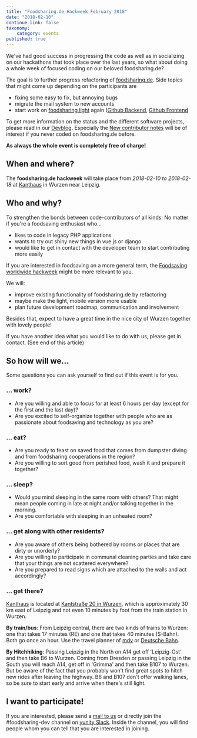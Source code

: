 ```yaml
---
title: "Foodsharing.de Hackweek February 2018"
date: "2018-02-10"
continue_link: false
taxonomy:
    category: events
published: true
---
```


We've had good success in progressing the code as well as in socializing on our hackathons that took place over the last years, so what about doing a whole week of focused coding on our beloved foodsharing.de?

The goal is to further progress refactoring of [foodsharing.de](https://foodsharing.de).
Side topics that might come up depending on the participants are
  * fixing some easy to fix, but annoying bugs
  * migrate the mail system to new accounts
  * start work on [foodsharing light](https://beta.light.foodsharing.de) again ([Github Backend](https://github.com/foodsharing-dev/foodsharing-django-api), [Github Frontend](https://github.com/foodsharing-dev/foodsharing-light)

To get more information on the status and the different software projects, please read in our [Devblog](https://devblog.foodsharing.de). Especially the [New contributor notes](https://devblog.foodsharing.de/2017/10/12/new-contributor-notes.html) will be of interest if you never coded on foodsharing.de before.

**As always the whole event is completely free of charge!**

## When and where?

The **foodsharing.de hackweek** will take place from _2018-02-10 to 2018-02-18_ at [Kanthaus](https://kanthaus.online) in Wurzen near Leipzig.

## Who and why?

To strengthen the bonds between code-contributors of all kinds: No matter if you're a foodsaving enthusiast who...
- likes to code in legacy PHP applications
- wants to try out shiny new things in vue.js or django
- would like to get in contact with the developer team to start contributing more easily

If you are interested in foodsaving on a more general term, the [Foodsaving worldwide hackweek](../2018-02-24-fsww-hackweek) might be more relevant to you.

We will:
- improve existing functionality of foodsharing.de by refactoring
- maybe make the light, mobile version more usable
- plan future development roadmap, communication and involvement

Besides that, expect to have a great time in the nice city of Wurzen together with lovely people!

If you have another idea what you would like to do with us, please get in contact. (See end of this article)

## So how will we...

Some questions you can ask yourself to find out if this event is for you.

### ... work?

- Are you willing and able to focus for at least 6 hours per day (except for the first and the last day)?
- Are you excited to self-organize together with people who are as passionate about foodsaving and technology as you are?

### ... eat?

- Are you ready to feast on saved food that comes from dumpster diving and from foodsharing cooperations in the region?
- Are you willing to sort good from perished food, wash it and prepare it together?

### ... sleep?

- Would you mind sleeping in the same room with others? That might mean people coming in late at night and/or talking together in the morning.
- Are you comfortable with sleeping in an unheated room?

### ... get along with other residents?

- Are you aware of others being bothered by rooms or places that are dirty or unorderly?
- Are you willing to participate in communal cleaning parties and take care that your things are not scattered everywhere?
- Are you prepared to read signs which are attached to the walls and act accordingly?

### ... get there?

[Kanthaus](https://kanthaus.online) is located at [Kantstraße 20 in Wurzen](https://www.openstreetmap.org/way/99897633#map=19/51.36711/12.74075), which is approximately 30 km east of Leipzig and not even 10 minutes by foot from the train station in Wurzen.

**By train/bus**: From Leipzig central, there are two kinds of trains to Wurzen: one that takes 17 minutes (RE) and one that takes 40 minutes (S-Bahn). Both go once an hour. Use the travel planner of [mdv](https://www.mdv.de/fahren/fahrtenplaner) or [Deutsche Bahn](http://www.deutschebahn.com/).

**By Hitchhiking**: Passing Leipzig in the North on A14 get off 'Leipzig-Ost' and then take B6 to Wurzen.
Coming from Dresden or passing Leipzig in the South you will reach A14, get off in 'Grimma' and then take B107 to Wurzen.
But be aware of the fact that you probably won't find great spots to hitch new rides after leaving the highway. B6 and B107 don't offer walking lanes, so be sure to start early and arrive when there's still light.

## I want to participate!

If you are interested, please send a [mail to us](mailto:foodsharing-dev@yunity.org) or directly join the #foodsharing-dev channel on [yunity Slack](https://slackin.yunity.org). Inside the channel, you will find people whom you can tell that you are interested in joining.

